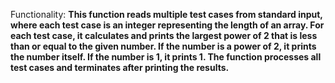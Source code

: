 Functionality: **This function reads multiple test cases from standard input, where each test case is an integer representing the length of an array. For each test case, it calculates and prints the largest power of 2 that is less than or equal to the given number. If the number is a power of 2, it prints the number itself. If the number is 1, it prints 1. The function processes all test cases and terminates after printing the results.**